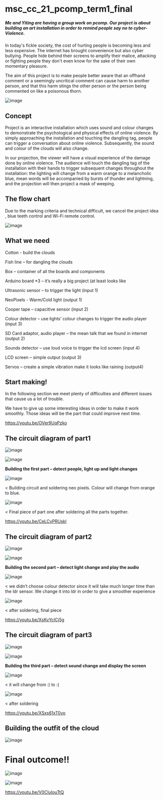 # msc_cc_21_pcomp_term1_final
##### __Me and Yiting are having a group work on pcomp. Our project is about building an art installation in order to remind people say no  to cyber-Violence.__


In today's fickle society, the cost of hurting people is becoming less and less expensive. The internet has brought convenience but also cyber bullying. People hide behind their screens to amplify their malice, attacking or fighting people they don't even know for the sake of their own momentary pleasure.

The aim of this project is to make people better aware that an offhand comment or a seemingly uncritical comment can cause harm to another person, and that this harm stings the other person or the person being commented on like a poisonous thorn.

![image](https://git.arts.ac.uk/storage/user/236/files/ce8ed980-5212-11ec-8785-70aef3300295)


## **Concept**

Project <Clouds> is an  interactive installation which uses sound and colour changes to demonstrate the psychological and physical effects of online violence. By simply approaching the installation and touching the dangling tag, people can trigger a conversation about online violence. Subsequently, the sound and colour of the clouds will also change.

In our projection, the viewer will have a visual experience of the damage done by online violence. The audience will touch the dangling tag of the installation with their hands to trigger subsequent changes throughout the installation: the lighting will change from a warm orange to a melancholic blue, mean words will be accompanied by bursts of thunder and lightning, and the projection will then project a mask of weeping.


## **The flow chart**

Due to the marking criteria and technical difficult, we cancel the project idea , blue teeth control and Wi-Fi remote control.  

![image](https://git.arts.ac.uk/storage/user/236/files/7b1f8a00-5218-11ec-9dba-1a31e03aecbc)

## **What we need**

Cotton - build the clouds

Fish line – for dangling the clouds

Box – container of all the boards and components

Arduino board *3 – it’s really a big project (at least looks like

Ultrasonic sensor – to trigger the light (input 1)

NeoPixels - Warm/Cold light (output 1)
                 
Cooper tape – capacitive sensor (input 2)

Colour detector – use lights’ colour changes to trigger the audio player (input 3)

SD Card adaptor, audio player – the mean talk that we found in internet (output 2)

Sounds detector – use loud voice to trigger the lcd screen (input 4)

LCD screen – simple output (output 3)

Servos – create a simple vibration make it looks like raining (output4)


## **Start making!**

In the following section we meet plenty of difficulties and different issues that cause us a lot of trouble.

We have to give up some interesting ideas in order to make it work smoothly. Those ideas will be the part that could improve next time. 

https://youtu.be/OVer9UqPzko

## **The circuit diagram of part1**

![image](https://git.arts.ac.uk/storage/user/236/files/f1bc8780-5218-11ec-9d4e-66fb75bc9bc0)

![image](https://git.arts.ac.uk/storage/user/236/files/f3864b00-5218-11ec-8202-554029dc59e8)

**Building the first part – detect people, light up and light changes**

![image](https://git.arts.ac.uk/storage/user/236/files/0b5dcf00-5219-11ec-8ce2-2bf2fa8c8cbb)

< Building circuit and soldering neo pixels. Colour will change from orange to blue.

![image](https://git.arts.ac.uk/storage/user/236/files/f2561d80-521a-11ec-9334-0a2ea2f19d49)

< Final piece of part one after soldering all the parts together.

https://youtu.be/CeLCvPRUskI


## **The circuit diagram of part2**

![image](https://git.arts.ac.uk/storage/user/236/files/347f5f00-521b-11ec-8d5c-cf4242c383b8)

![image](https://git.arts.ac.uk/storage/user/236/files/38ab7c80-521b-11ec-90fc-6e56ae303b49)

**Building the second part – detect light change and play the audio**

![image](https://git.arts.ac.uk/storage/user/236/files/5a0c6880-521b-11ec-96f9-e0cea48e5478)

< we didn’t choose colour detector since it will take much longer time than the ldr sensor. We change it into ldr in order to give a smoother experience  

![image](https://git.arts.ac.uk/storage/user/236/files/6d1f3880-521b-11ec-89e1-66c9d805882c)

< after soldering, final piece

https://youtu.be/XsKvYcICj5g


## **The circuit diagram of part3**

![image](https://git.arts.ac.uk/storage/user/236/files/92ac4200-521b-11ec-81ee-21f8711a5525)

![image](https://git.arts.ac.uk/storage/user/236/files/963fc900-521b-11ec-8243-11cb5a4ba584)


**Building the third part – detect sound change and display the screen**

![image](https://git.arts.ac.uk/storage/user/236/files/bb343c00-521b-11ec-85ec-808567a126eb)

< it will change from :) to :(

![image](https://git.arts.ac.uk/storage/user/236/files/da32ce00-521b-11ec-9dc6-57265b0a35e7)

< after soldering
 
 https://youtu.be/XSxs61xT0vo


## **Building the outfit of the cloud**

![image](https://git.arts.ac.uk/storage/user/236/files/27af3b00-521c-11ec-838f-a91ee11b319d)

# ****Final outcome!!****

![image](https://git.arts.ac.uk/storage/user/236/files/a7d5a080-521c-11ec-8617-b1aef78bf8e3)

![image](https://git.arts.ac.uk/storage/user/236/files/aad09100-521c-11ec-90de-945b9f8bf88e)

https://youtu.be/V0CIulouTtQ

